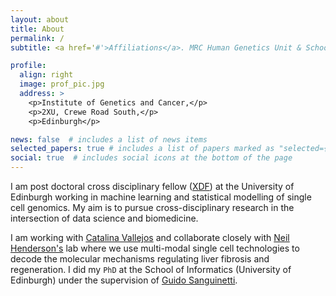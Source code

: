 ```yaml
---
layout: about
title: About
permalink: /
subtitle: <a href='#'>Affiliations</a>. MRC Human Genetics Unit & School of Informatics (University of Edinburgh)

profile:
  align: right
  image: prof_pic.jpg
  address: >
    <p>Institute of Genetics and Cancer,</p>
    <p>2XU, Crewe Road South,</p>
    <p>Edinburgh</p>

news: false  # includes a list of news items
selected_papers: true # includes a list of papers marked as "selected={true}"
social: true  # includes social icons at the bottom of the page
---
```


I am post doctoral cross disciplinary fellow ([XDF](https://www.ed.ac.uk/cross-disciplinary-fellowships)) at the University of Edinburgh working in machine learning and statistical modelling of single cell genomics. My aim is to pursue cross-disciplinary research in the intersection of data science and biomedicine.

I am working with [Catalina Vallejos](https://vallejosgroup.github.io/) and collaborate closely with [Neil Henderson's](https://www.ed.ac.uk/inflammation-research/people/principal-investigators/professor-neil-henderson) lab where we use multi-modal single cell technologies to decode the molecular mechanisms regulating liver fibrosis and regeneration. I did my `PhD` at the School of Informatics (University of Edinburgh) under the supervision of [Guido Sanguinetti](https://datascience.sissa.it/person/11/guido-sanguinetti).

